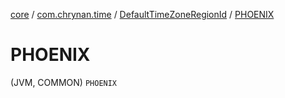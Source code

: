 [core](../../index.md) / [com.chrynan.time](../index.md) / [DefaultTimeZoneRegionId](index.md) / [PHOENIX](./-p-h-o-e-n-i-x.md)

# PHOENIX

(JVM, COMMON) `PHOENIX`
